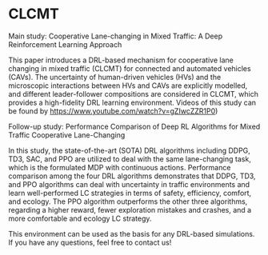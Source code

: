 # CLCMT
Main study: Cooperative Lane-changing in Mixed Traffic: A Deep Reinforcement Learning Approach

This paper introduces a DRL-based mechanism for cooperative lane changing in mixed traffic (CLCMT) for connected and automated vehicles (CAVs). The uncertainty of human-driven vehicles (HVs) and the microscopic interactions between HVs and CAVs are explicitly modelled, and different leader-follower compositions are considered in CLCMT, which provides a high-fidelity DRL learning environment. Videos of this study can be found by https://www.youtube.com/watch?v=gZIwcZZR1P0)

Follow-up study: Performance Comparison of Deep RL Algorithms for Mixed Traffic Cooperative Lane-Changing

In this study, the state-of-the-art (SOTA) DRL algorithms including DDPG, TD3, SAC, and PPO are utilized to deal with the same lane-changing task, which is the formulated MDP with continuous actions. Performance comparison among the four DRL algorithms demonstrates that DDPG, TD3, and PPO algorithms can deal with uncertainty in traffic environments and learn well-performed LC strategies in terms of safety, efficiency, comfort, and ecology. The PPO algorithm outperforms the other three algorithms, regarding a higher reward, fewer exploration mistakes and crashes, and a more comfortable and ecology LC strategy. 

This environment can be used as the basis for any DRL-based simulations. If you have any questions, feel free to contact us! 
